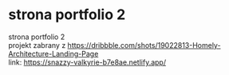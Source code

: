 # strona portfolio 2 
strona portfolio 2 
 <br>
projekt zabrany z https://dribbble.com/shots/19022813-Homely-Architecture-Landing-Page <br>
link: https://snazzy-valkyrie-b7e8ae.netlify.app/
